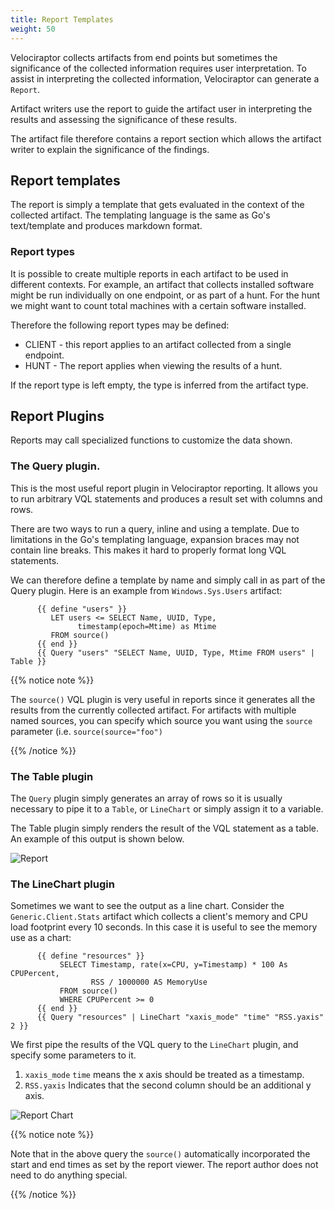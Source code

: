 ```yaml
---
title: Report Templates
weight: 50
---
```


Velociraptor collects artifacts from end points but sometimes the
significance of the collected information requires user
interpretation. To assist in interpreting the collected information,
Velociraptor can generate a `Report`.

Artifact writers use the report to guide the artifact user in
interpreting the results and assessing the significance of these
results.

The artifact file therefore contains a report section which allows the
artifact writer to explain the significance of the findings.

## Report templates

The report is simply a template that gets evaluated in the context of
the collected artifact. The templating language is the same as Go's
text/template and produces markdown format.

### Report types

It is possible to create multiple reports in each artifact to be used in different contexts. For example, an artifact that collects installed software might be run individually on one endpoint, or as part of a hunt. For the hunt we might want to count total machines with a certain software installed.

Therefore the following report types may be defined:

* CLIENT - this report applies to an artifact collected from a single endpoint.
* HUNT - The report applies when viewing the results of a hunt.

If the report type is left empty, the type is inferred from the
artifact type.

## Report Plugins

Reports may call specialized functions to customize the data shown.

### The Query plugin.

This is the most useful report plugin in Velociraptor reporting. It
allows you to run arbitrary VQL statements and produces a result set
with columns and rows.

There are two ways to run a query, inline and using a template. Due to
limitations in the Go's templating language, expansion braces may not
contain line breaks. This makes it hard to properly format long VQL
statements.

We can therefore define a template by name and simply call in as part
of the Query plugin. Here is an example from `Windows.Sys.Users` artifact:

```
      {{ define "users" }}
         LET users <= SELECT Name, UUID, Type,
               timestamp(epoch=Mtime) as Mtime
         FROM source()
      {{ end }}
      {{ Query "users" "SELECT Name, UUID, Type, Mtime FROM users" | Table }}
```

{{% notice note %}}

The `source()` VQL plugin is very useful in reports since it generates
all the results from the currently collected artifact. For artifacts
with multiple named sources, you can specify which source you want
using the `source` parameter (i.e. `source(source="foo")`

{{% /notice %}}


### The Table plugin

The `Query` plugin simply generates an array of rows so it is usually
necessary to pipe it to a `Table`, or `LineChart` or simply assign it
to a variable.

The Table plugin simply renders the result of the VQL statement as a
table. An example of this output is shown below.

![Report](../report.png)


### The LineChart plugin

Sometimes we want to see the output as a line chart. Consider the
`Generic.Client.Stats` artifact which collects a client's memory and
CPU load footprint every 10 seconds. In this case it is useful to see
the memory use as a chart:

```
      {{ define "resources" }}
           SELECT Timestamp, rate(x=CPU, y=Timestamp) * 100 As CPUPercent,
                  RSS / 1000000 AS MemoryUse
           FROM source()
           WHERE CPUPercent >= 0
      {{ end }}
      {{ Query "resources" | LineChart "xaxis_mode" "time" "RSS.yaxis" 2 }}
```

We first pipe the results of the VQL query to the `LineChart` plugin,
and specify some parameters to it.

1. `xaxis_mode` `time` means the x axis should be treated as a timestamp.
2. `RSS.yaxis` Indicates that the second column should be an additional y axis.


![Report Chart](../report_chart.png)


{{% notice note %}}

Note that in the above query the `source()` automatically incorporated
the start and end times as set by the report viewer. The report author
does not need to do anything special.

{{% /notice %}}
